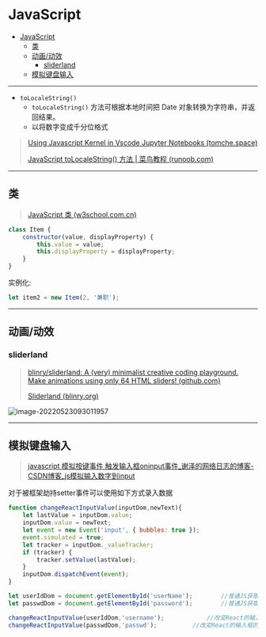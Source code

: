 # JavaScript

- [JavaScript](#javascript)
  - [类](#类)
  - [动画/动效](#动画动效)
    - [sliderland](#sliderland)
  - [模拟键盘输入](#模拟键盘输入)


---

- `toLocaleString()`
  - `toLocaleString()` 方法可根据本地时间把 Date 对象转换为字符串，并返回结果。
  - 以将数字变成千分位格式

> [Using Javascript Kernel in Vscode Jupyter Notebooks (tomche.space)](https://www.tomche.space/post/using-javascript-kernel-in-vscode-jupyter-notebooks/)
>
> [JavaScript toLocaleString() 方法 | 菜鸟教程 (runoob.com)](https://www.runoob.com/jsref/jsref-tolocalestring.html)

---

## 类

> [JavaScript 类 (w3school.com.cn)](https://www.w3school.com.cn/js/js_class_intro.asp)

```javascript
class Item {
    constructor(value, displayProperty) {
        this.value = value;
        this.displayProperty = displayProperty;
    }
}
```

实例化:

```js
let item2 = new Item(2, '兼职');
```

---

## 动画/动效

### sliderland

> [blinry/sliderland: A (very) minimalist creative coding playground. Make animations using only 64 HTML sliders! (github.com)](https://github.com/blinry/sliderland)
>
> [Sliderland (blinry.org)](https://sliderland.blinry.org/)

![image-20220523093011957](http://cdn.ayusummer233.top/img/202205230930199.png)

----

## 模拟键盘输入

>  [javascript 模拟按键事件 触发输入框oninput事件_谢泽的网络日志的博客-CSDN博客_js模拟输入数字到input](https://blog.csdn.net/a0405221/article/details/124374119)

对于被框架劫持setter事件可以使用如下方式录入数据

```js
function changeReactInputValue(inputDom,newText){
    let lastValue = inputDom.value;
    inputDom.value = newText;
    let event = new Event('input', { bubbles: true });
    event.simulated = true;
    let tracker = inputDom._valueTracker;
    if (tracker) {
        tracker.setValue(lastValue);
    }
    inputDom.dispatchEvent(event);
}

let userIdDom = document.getElementById('userName');		//普通JS获取输入框Dom
let passwdDom = document.getElementById('password');		//普通JS获取输入框Dom

changeReactInputValue(userIdDom,'username');			//改变React的输入框的值
changeReactInputValue(passwdDom,'passwd');			//改变React的输入框的值
```

